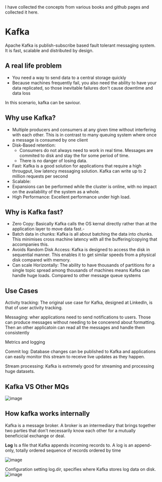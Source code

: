 I have collected the concepts from various books and github pages and collected it here.

# Kafka
Apache Kafka is publish-subscribe based fault tolerant messaging system. It is fast, scalable and distributed by design. 

## A real life problem
- You need a way to send data to a central storage quickly
- Because machines frequently fail, you also need the ability to have your data replicated, so those inevitable failures don't cause downtime and data loss

In this scenario, kafka can be saviour.

## Why use Kafka?
- Multiple producers and consumers at any given time without interfering with each other. This is in contrast to many queuing system where once a message is consumed by one client
- Disk-Based retention:
  - Consumers do not always need to work in real time. Messages are commited to disk and stay the for some period of time.
  - There is no danger of losing data.
- Fast: Kafka is a good solution for applications that require a high througput, low latency messaging solution. Kafka can write up to 2 million requests per second
- Scalable:
- Expansions can be performed while the cluster is online, with no impact on the availability of the system as a whole.
- High Performance: Excellent performance under high load.

## Why is Kafka fast?
- Zero Copy: Basically Kafka calls the OS kernal directly rather than at the application layer to move data fast.-
- Batch data in chunks: Kafka is all about batching the data into chunks. This minimises cross machine latency with all the buffering/copying that accompanies this.
- Avoids Random Disk Access: Kafka is designed to access the disk in sequential manner. This enables it to get similar speeds from a physical disk compared with memory.
- Can scale Horizontally: The ability to have thousands of partitions for a single topic spread among thousands of machines means Kafka can handle huge loads.
Compared to other message queue systems


## Use Cases
Activity tracking: The original use case for Kafka, designed at LinkedIn, is that of user activity tracking.

Messaging: wher applications need to send notifications to users. Those can produce messages without needing to be concerend about formatting. Then an other applicatoin can read all the messages and handle them consistently

Metrics and logging

Commit log: Database changes can be published to Kafka and applications can easily monitor this stream to receive live updates as they happen.

Stream processing: Kafka is extremely good for streaming and processing huge datasets.

## Kafka VS Other MQs
![image](https://user-images.githubusercontent.com/100063114/155071857-e29bbcec-8109-4c79-afbb-73ce4dd32a3b.png)


## How kafka works internally
Kafka is a message broker. A broker is an intermediary that brings together two parties that don't necessarily know each other for a mutually beneficicial exchange or deal.

**Log**
Is a file that Kafka appends incoming records to. A log is an append-only, totally ordered sequence of records ordered by time

![image](https://user-images.githubusercontent.com/100063114/155072172-c235d623-b15e-4cf0-80ad-984399b746a1.png)

Configuration setting log.dir, specifies where Kafka stores log data on disk.
![image](https://user-images.githubusercontent.com/100063114/155072218-89bb072a-02f6-41c1-a82d-65a07f49c8f0.png)


